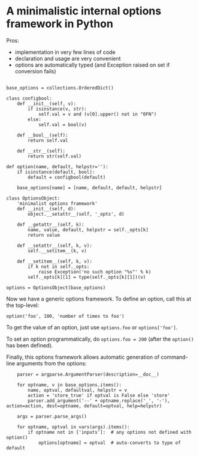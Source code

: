 # A minimalistic internal options framework in Python

Pros:

* implementation in very few lines of code
* declaration and usage are very convenient
* options are automatically typed (and Exception raised on set if conversion fails)

##

```
base_options = collections.OrderedDict()

class configbool:
    def __init__(self, v):
        if isinstance(v, str):
            self.val = v and (v[0].upper() not in "0FN")
        else:
            self.val = bool(v)

    def __bool__(self):
        return self.val

    def __str__(self):
        return str(self.val)

def option(name, default, helpstr=''):
    if isinstance(default, bool):
        default = configbool(default)

    base_options[name] = [name, default, default, helpstr]

class OptionsObject:
    'minimalist options framework'
    def __init__(self, d):
        object.__setattr__(self, '_opts', d)

    def __getattr__(self, k):
        name, value, default, helpstr = self._opts[k]
        return value

    def __setattr__(self, k, v):
        self.__setitem__(k, v)

    def __setitem__(self, k, v):
        if k not in self._opts:
            raise Exception('no such option "%s"' % k)
        self._opts[k][1] = type(self._opts[k][1])(v)

options = OptionsObject(base_options)
```

Now we have a generic options framework.  To define an option, call this at the top-level:

```option('foo', 100, 'number of times to foo')```

To get the value of an option, just use `options.foo` or `options['foo']`.

To set an option programmatically, do `options.foo = 200` (after the `option()` has been defined).

Finally, this options framework allows automatic generation of command-line arguments from the options:

```
    parser = argparse.ArgumentParser(description=__doc__)

    for optname, v in base_options.items():
        name, optval, defaultval, helpstr = v
        action = 'store_true' if optval is False else 'store'
        parser.add_argument('--' + optname.replace('_', '-'), action=action, dest=optname, default=optval, help=helpstr)

    args = parser.parse_args()

    for optname, optval in vars(args).items():
        if optname not in ['inputs']:  # any options not defined with option()
            options[optname] = optval  # auto-converts to type of default
```



